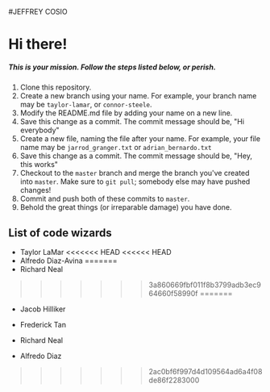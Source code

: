 #JEFFREY COSIO

# Hi there!

##### This is your mission. Follow the steps listed below, or perish.

1. Clone this repository.
2. Create a new branch using your name. For example, your branch name may be `taylor-lamar`, or `connor-steele`.
3. Modify the README.md file by adding your name on a new line.
4. Save this change as a commit. The commit message should be, "Hi everybody"
5. Create a new file, naming the file after your name. For example, your file name may be `jarrod_granger.txt` or `adrian_bernardo.txt`
6. Save this change as a commit. The commit message should be, "Hey, this works"
7. Checkout to the `master` branch and merge the branch you've created into `master`. Make sure to `git pull`; somebody else may have pushed changes!
8. Commit and push both of these commits to `master`.
9. Behold the great things (or irreparable damage) you have done.

## List of code wizards
- Taylor LaMar
<<<<<<< HEAD
<<<<<< HEAD
- Alfredo Diaz-Avina
=======
- Richard Neal
>>>>>>> 3a860669fbf011f8b3799adb3ec964660f58990f
=======

- Jacob Hilliker

- Frederick Tan

- Richard Neal

- Alfredo Diaz


>>>>>>> 2ac0bf6f997d4d109564ad6a4f08de86f2283000
